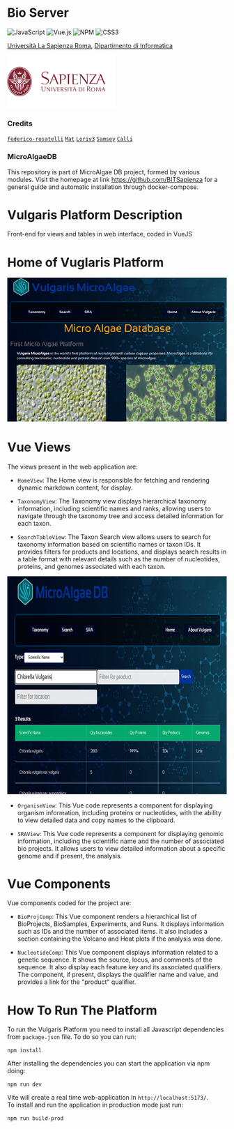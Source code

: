 
<h1> Bio Server </h1>

![JavaScript](https://img.shields.io/badge/javascript-%23F7DF1E.svg?style=for-the-badge&logo=javascript&logoColor=black)
![Vue.js](https://img.shields.io/badge/vuejs-%2335495e.svg?style=for-the-badge&logo=vuedotjs&logoColor=%234FC08D)
![NPM](https://img.shields.io/badge/NPM-%23CB3837.svg?style=for-the-badge&logo=npm&logoColor=white)
![CSS3](https://img.shields.io/badge/css3-%231572B6.svg?style=for-the-badge&logo=css3&logoColor=white)

[Università La Sapienza Roma](https://www.uniroma1.it/en), [Dipartimento di Informatica](https://www.studiareinformatica.uniroma1.it/)

![Sapienza Università di Roma](/logos/sapienza-big.png)

### Credits

[`federico-rosatelli`](https://github.com/federico-rosatelli) [`Mat`](https://github.com/AxnNxs) [`Loriv3`](https://github.com/Loriv3) [`Samsey`](https://github.com/Samseys) [`Calli`](https://github.com/BboyCaligola)


### MicroAlgaeDB
This repository is part of MicroAlgae DB project, formed by various modules. Visit the homepage at link https://github.com/BITSapienza for a general guide and automatic installation through docker-compose.


# Vulgaris Platform Description
Front-end for views and tables in web interface, coded in VueJS 

# Home of Vuglaris Platform
![](/logos/Homepage.png)

# Vue Views
The views present in the web application are:
- `HomeView`:  The Home view is responsible for fetching and rendering dynamic markdown content, for display.

- `TaxonomyView`: The Taxonomy view displays hierarchical taxonomy information, including scientific names and ranks, allowing users to navigate through the taxonomy tree and access detailed information for each taxon.

- `SearchTableView`: The Taxon Search view allows users to search for taxonomy information based on scientific names or taxon IDs. It provides filters for products and locations, and displays search results in a table format with relevant details such as the number of nucleotides, proteins, and genomes associated with each taxon.

<img src="logos/SearchView.png" width="800" height="500">

- `OrganismView`:  This Vue code represents a component for displaying organism information, including proteins or nucleotides, with the ability to view detailed data and copy names to the clipboard.

- `SRAView`: This Vue code represents a component for displaying genomic information, including the scientific name and the number of associated bio projects. It allows users to view detailed information about a specific genome and if present, the analysis.

# Vue Components
Vue components coded for the project are:

- `BioProjComp`: This Vue component renders a hierarchical list of BioProjects, BioSamples, Experiments, and Runs. It displays information such as IDs and the number of associated items. It also includes a section containing the Volcano and Heat plots if the analysis was done.

- `NucleotideComp`: This Vue component displays information related to a genetic sequence. It shows the source, locus, and comments of the sequence. It also display each feature key and its associated qualifiers. The component, if present, displays the qualifier name and value, and provides a link for the "product" qualifier.

# How To Run The Platform

To run the Vulgaris Platform you need to install all Javascript dependencies from `package.json` file.
To do so you can run:
```shell
npm install
```
After installing the dependencies you can start the application via npm doing:
```shell
npm run dev
```
Vite will create a real time web-application in `http://localhost:5173/`. <br />
To install and run the application in production mode just run:
```shell
npm run build-prod
```

